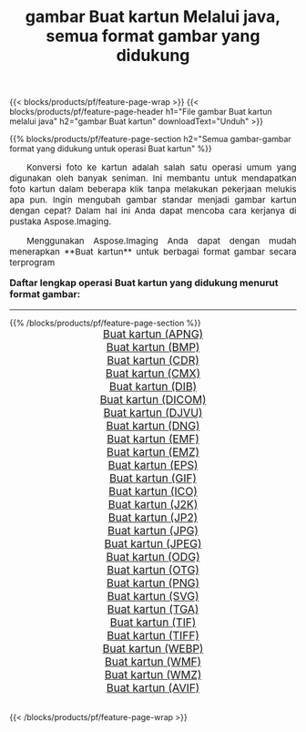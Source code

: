 ﻿---
title: gambar Buat kartun Melalui java, semua format gambar yang didukung 
weight: 3920
url: /id/java/cartoonify/ 
lang: id
langdirlevel: 2
locales: zh-hans,ja,it,ru,de,es,fr,nl,id,lt,pl,pt,vi,tr,ko,zh-hant,ar,hi,th,sv,cs,uk,he
description: Menggunakan Aspose.Imaging Anda dapat dengan mudah Buat kartun gambar Via java
---

{{< blocks/products/pf/feature-page-wrap >}}
{{< blocks/products/pf/feature-page-header h1="File gambar Buat kartun melalui java" h2="gambar Buat kartun" downloadText="Unduh" >}}


{{% blocks/products/pf/feature-page-section  h2="Semua gambar-gambar format yang didukung untuk operasi Buat kartun" %}}
<p align="justify" style="text-indent:2em;font-size:15px;">
Konversi foto ke kartun adalah salah satu operasi umum yang digunakan oleh banyak seniman. Ini membantu untuk mendapatkan foto kartun dalam beberapa klik tanpa melakukan pekerjaan melukis apa pun. Ingin mengubah gambar standar menjadi gambar kartun dengan cepat? Dalam hal ini Anda dapat mencoba cara kerjanya di pustaka Aspose.Imaging.
</p>
<p align="justify" style="text-indent:2em;font-size:15px;">
Menggunakan Aspose.Imaging Anda dapat dengan mudah menerapkan **Buat kartun** untuk berbagai format gambar secara terprogram
</p>
<h3 style="margin-top:16px;">
Daftar lengkap operasi Buat kartun yang didukung menurut format gambar:
</h3>
<hr/>
{{% /blocks/products/pf/feature-page-section %}}
<div class="container-fluid productfamilypage bg-gray">
    <div class="convertypes bg-gray agp-content section">
        <div class="container">
		<div class="row other-converters" style="gap: 10px;font-size: 19px;text-align:center;">
		    <div class='col-md-3 other-converter remove-lp remove-rp'><a href="/imaging/id/java/cartoonify/apng/" style="padding:15px;">Buat kartun (APNG)</a></div><div class='col-md-3 other-converter remove-lp remove-rp'><a href="/imaging/id/java/cartoonify/bmp/" style="padding:15px;">Buat kartun (BMP)</a></div><div class='col-md-3 other-converter remove-lp remove-rp'><a href="/imaging/id/java/cartoonify/cdr/" style="padding:15px;">Buat kartun (CDR)</a></div><div class='col-md-3 other-converter remove-lp remove-rp'><a href="/imaging/id/java/cartoonify/cmx/" style="padding:15px;">Buat kartun (CMX)</a></div><div class='col-md-3 other-converter remove-lp remove-rp'><a href="/imaging/id/java/cartoonify/dib/" style="padding:15px;">Buat kartun (DIB)</a></div><div class='col-md-3 other-converter remove-lp remove-rp'><a href="/imaging/id/java/cartoonify/dicom/" style="padding:15px;">Buat kartun (DICOM)</a></div><div class='col-md-3 other-converter remove-lp remove-rp'><a href="/imaging/id/java/cartoonify/djvu/" style="padding:15px;">Buat kartun (DJVU)</a></div><div class='col-md-3 other-converter remove-lp remove-rp'><a href="/imaging/id/java/cartoonify/dng/" style="padding:15px;">Buat kartun (DNG)</a></div><div class='col-md-3 other-converter remove-lp remove-rp'><a href="/imaging/id/java/cartoonify/emf/" style="padding:15px;">Buat kartun (EMF)</a></div><div class='col-md-3 other-converter remove-lp remove-rp'><a href="/imaging/id/java/cartoonify/emz/" style="padding:15px;">Buat kartun (EMZ)</a></div><div class='col-md-3 other-converter remove-lp remove-rp'><a href="/imaging/id/java/cartoonify/eps/" style="padding:15px;">Buat kartun (EPS)</a></div><div class='col-md-3 other-converter remove-lp remove-rp'><a href="/imaging/id/java/cartoonify/gif/" style="padding:15px;">Buat kartun (GIF)</a></div><div class='col-md-3 other-converter remove-lp remove-rp'><a href="/imaging/id/java/cartoonify/ico/" style="padding:15px;">Buat kartun (ICO)</a></div><div class='col-md-3 other-converter remove-lp remove-rp'><a href="/imaging/id/java/cartoonify/j2k/" style="padding:15px;">Buat kartun (J2K)</a></div><div class='col-md-3 other-converter remove-lp remove-rp'><a href="/imaging/id/java/cartoonify/jp2/" style="padding:15px;">Buat kartun (JP2)</a></div><div class='col-md-3 other-converter remove-lp remove-rp'><a href="/imaging/id/java/cartoonify/jpg/" style="padding:15px;">Buat kartun (JPG)</a></div><div class='col-md-3 other-converter remove-lp remove-rp'><a href="/imaging/id/java/cartoonify/jpeg/" style="padding:15px;">Buat kartun (JPEG)</a></div><div class='col-md-3 other-converter remove-lp remove-rp'><a href="/imaging/id/java/cartoonify/odg/" style="padding:15px;">Buat kartun (ODG)</a></div><div class='col-md-3 other-converter remove-lp remove-rp'><a href="/imaging/id/java/cartoonify/otg/" style="padding:15px;">Buat kartun (OTG)</a></div><div class='col-md-3 other-converter remove-lp remove-rp'><a href="/imaging/id/java/cartoonify/png/" style="padding:15px;">Buat kartun (PNG)</a></div><div class='col-md-3 other-converter remove-lp remove-rp'><a href="/imaging/id/java/cartoonify/svg/" style="padding:15px;">Buat kartun (SVG)</a></div><div class='col-md-3 other-converter remove-lp remove-rp'><a href="/imaging/id/java/cartoonify/tga/" style="padding:15px;">Buat kartun (TGA)</a></div><div class='col-md-3 other-converter remove-lp remove-rp'><a href="/imaging/id/java/cartoonify/tif/" style="padding:15px;">Buat kartun (TIF)</a></div><div class='col-md-3 other-converter remove-lp remove-rp'><a href="/imaging/id/java/cartoonify/tiff/" style="padding:15px;">Buat kartun (TIFF)</a></div><div class='col-md-3 other-converter remove-lp remove-rp'><a href="/imaging/id/java/cartoonify/webp/" style="padding:15px;">Buat kartun (WEBP)</a></div><div class='col-md-3 other-converter remove-lp remove-rp'><a href="/imaging/id/java/cartoonify/wmf/" style="padding:15px;">Buat kartun (WMF)</a></div><div class='col-md-3 other-converter remove-lp remove-rp'><a href="/imaging/id/java/cartoonify/wmz/" style="padding:15px;">Buat kartun (WMZ)</a></div><div class='col-md-3 other-converter remove-lp remove-rp'><a href="/imaging/id/java/cartoonify/avif/" style="padding:15px;">Buat kartun (AVIF)</a></div>
                </div>
        </div>
    </div>
</div>
<br/>

{{< /blocks/products/pf/feature-page-wrap >}}
